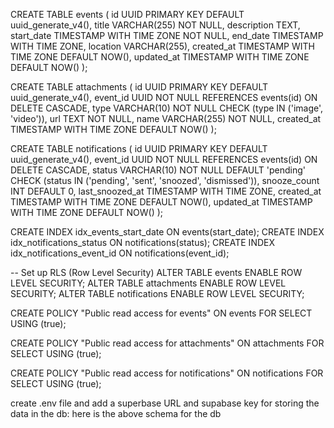
CREATE TABLE events (
  id UUID PRIMARY KEY DEFAULT uuid_generate_v4(),
  title VARCHAR(255) NOT NULL,
  description TEXT,
  start_date TIMESTAMP WITH TIME ZONE NOT NULL,
  end_date TIMESTAMP WITH TIME ZONE,
  location VARCHAR(255),
  created_at TIMESTAMP WITH TIME ZONE DEFAULT NOW(),
  updated_at TIMESTAMP WITH TIME ZONE DEFAULT NOW()
);

CREATE TABLE attachments (
  id UUID PRIMARY KEY DEFAULT uuid_generate_v4(),
  event_id UUID NOT NULL REFERENCES events(id) ON DELETE CASCADE,
  type VARCHAR(10) NOT NULL CHECK (type IN ('image', 'video')),
  url TEXT NOT NULL,
  name VARCHAR(255) NOT NULL,
  created_at TIMESTAMP WITH TIME ZONE DEFAULT NOW()
);

CREATE TABLE notifications (
  id UUID PRIMARY KEY DEFAULT uuid_generate_v4(),
  event_id UUID NOT NULL REFERENCES events(id) ON DELETE CASCADE,
  status VARCHAR(10) NOT NULL DEFAULT 'pending' CHECK (status IN ('pending', 'sent', 'snoozed', 'dismissed')),
  snooze_count INT DEFAULT 0,
  last_snoozed_at TIMESTAMP WITH TIME ZONE,
  created_at TIMESTAMP WITH TIME ZONE DEFAULT NOW(),
  updated_at TIMESTAMP WITH TIME ZONE DEFAULT NOW()
);

CREATE INDEX idx_events_start_date ON events(start_date);
CREATE INDEX idx_notifications_status ON notifications(status);
CREATE INDEX idx_notifications_event_id ON notifications(event_id);

-- Set up RLS (Row Level Security)
ALTER TABLE events ENABLE ROW LEVEL SECURITY;
ALTER TABLE attachments ENABLE ROW LEVEL SECURITY;
ALTER TABLE notifications ENABLE ROW LEVEL SECURITY;

CREATE POLICY "Public read access for events"
  ON events FOR SELECT
  USING (true);

CREATE POLICY "Public read access for attachments"
  ON attachments FOR SELECT
  USING (true);

CREATE POLICY "Public read access for notifications"
  ON notifications FOR SELECT
  USING (true);





create .env file and add a superbase URL and supabase key for storing the data in the db: here is the above schema for the db